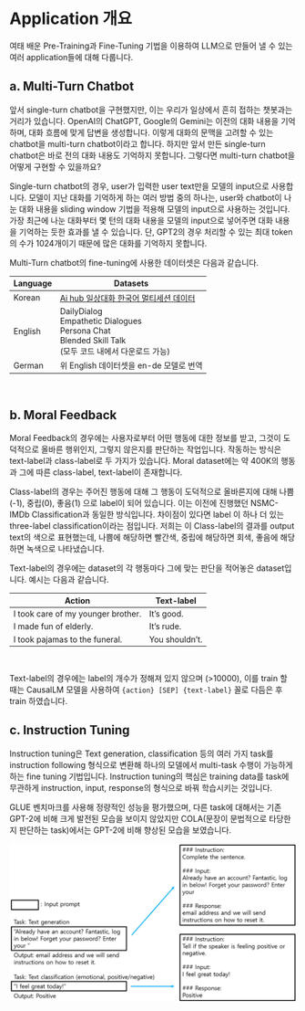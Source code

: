 # Application 개요

여태 배운 Pre-Training과 Fine-Tuning 기법을 이용하여 LLM으로 만들어 낼 수 있는 여러 application들에 대해 다룹니다.

## a. Multi-Turn Chatbot

앞서 single-turn chatbot을 구현했지만, 이는 우리가 일상에서 흔히 접하는 챗봇과는 거리가 있습니다. OpenAI의 ChatGPT, Google의 Gemini는 이전의 대화 내용을 기억하며, 대화 흐름에 맞게 답변을 생성합니다. 이렇게 대화의 문맥을 고려할 수 있는 chatbot을 multi-turn chatbot이라고 합니다. 하지만 앞서 만든 single-turn chatbot은 바로 전의 대화 내용도 기억하지 못합니다. 그렇다면 multi-turn chatbot을 어떻게 구현할 수 있을까요? <br>

Single-turn chatbot의 경우, user가 입력한 user text만을 모델의 input으로 사용합니다. 모델이 지난 대화를 기억하게 하는 여러 방법 중의 하나는, user와 chatbot이 나눈 대화 내용을 sliding window 기법을 적용해 모델의 input으로 사용하는 것입니다. 가장 최근에 나눈 대화부터 몇 턴의 대화 내용을 모델의 input으로 넣어주면 대화 내용을 기억하는 듯한 효과를 낼 수 있습니다. 단, GPT2의 경우 처리할 수 있는 최대 token의 수가 1024개이기 때문에 많은 대화를 기억하지 못합니다.

Multi-Turn chatbot의 fine-tuning에 사용한 데이터셋은 다음과 같습니다.

  |       Language    |   Datasets   |
  | ----------------- | ------------ |
  | Korean            | [Ai hub 일상대화 한국어 멀티세션 데이터](https://www.aihub.or.kr/aihubdata/data/view.do?currMenu=115&topMenu=100&aihubDataSe=data&dataSetSn=71678)   |
  | English           | DailyDialog<br> Empathetic Dialogues<br> Persona Chat<br> Blended Skill Talk<br> (모두 코드 내에서 다운로드 가능)    |
  | German            | 위 English 데이터셋을 en-de 모델로 번역     |
<br>



## b. Moral Feedback

Moral Feedback의 경우에는 사용자로부터 어떤 행동에 대한 정보를 받고, 그것이 도덕적으로 올바른 행위인지, 그렇지 않은지를 판단하는 작업입니다. 작동하는 방식은 text-label과 class-label로 두 가지가 있습니다. Moral dataset에는 약 400K의 행동과 그에 따른 class-label, text-label이 존재합니다. <br>

Class-label의 경우는 주어진 행동에 대해 그 행동이 도덕적으로 올바른지에 대해 나쁨(-1), 중립(0), 좋음(1) 으로 label이 되어 있습니다. 이는 이전에 진행했던 NSMC-IMDb Classification과 동일한 방식입니다. 차이점이 있다면 label 이 하나 더 있는 three-label classification이라는 점입니다. 저희는 이 Class-label의 결과를 output text의 색으로 표현했는데, 나쁨에 해당하면 빨간색, 중립에 해당하면 회색, 좋음에 해당하면 녹색으로 나타냈습니다. <br>

Text-label의 경우에는 dataset의 각 행동마다 그에 맞는 판단을 적어놓은 dataset입니다. 예시는 다음과 같습니다. <br>

  |       Action                       |  Text-label     |
  | ---------------------------------- | --------------- |
  | I took care of my younger brother. | It’s good.      |
  | I made fun of elderly.             | It’s rude.      |
  | I took pajamas to the funeral.     | You shouldn’t.  |

<br>


Text-label의 경우에는 label의 개수가 정해져 있지 않으며 (>10000), 이를 train 할 때는 CausalLM 모델을 사용하여 `{action} [SEP] {text-label}` 꼴로 다듬은 후 train 하였습니다.

## c. Instruction Tuning

Instruction tuning은 Text generation, classification 등의 여러 가지 task를 instruction following 형식으로 변환해 하나의 모델에서 multi-task 수행이 가능하게 하는 fine tuning 기법입니다. Instruction tuning의 핵심은 training data를 task에 무관하게 instruction, input, response의 형식으로 바꿔 학습시키는 것입니다. <br>


GLUE 벤치마크를 사용해 정량적인 성능을 평가했으며, 다른 task에 대해서는 기존 GPT-2에 비해 크게 발전된 모습을 보이지 않았지만 COLA(문장이 문법적으로 타당한지 판단하는 task)에서는 GPT-2에 비해 향상된 모습을 보였습니다.

![image](../image/instruction.png)